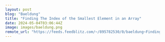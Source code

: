 ```yaml
---
layout: post
blog: "Baeldung"
title: "Finding The Index of the Smallest Element in an Array"
date: 2024-05-04T03:06:44Z
image: images/baeldung.png
remote_url: "https://feeds.feedblitz.com/~/895782530/0/baeldung~Finding-The-Index-of-the-Smallest-Element-in-an-Array"
---
```

